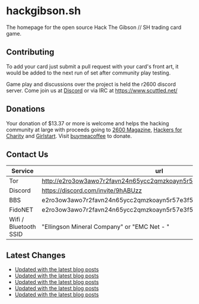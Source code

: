 # hackgibson.sh
The homepage for the open source Hack The Gibson // SH trading card game.


## Contributing

To add your card just submit a pull request with your card's front art, it would be added to the next run of set after community play testing.

Game play and discussions over the project is held the r2600 discord server. Come join us at [Discord](https://discord.com/invite/9hABUzz) or via IRC at https://www.scuttled.net/


## Donations

Your donation of $13.37 or more is welcome and helps the hacking community at large with proceeds going to [2600 Magazine](https://2600.com/), [Hackers for Charity](https://hackersforcharity.org) and [Girlstart](https://girlstart.org).  Visit [buymeacoffee](https://www.buymeacoffee.com/hackgibson.sh) to donate.


## Contact Us

Service | url
-|-
Tor | http://e2ro3ow3awo7r2favn24n65ycc2qmzkoayn5r57e3f56nvjwdcgg32ad.onion
Discord | https://discord.com/invite/9hABUzz
BBS | e2ro3ow3awo7r2favn24n65ycc2qmzkoayn5r57e3f56nvjwdcgg32ad.onion:23
FidoNET | e2ro3ow3awo7r2favn24n65ycc2qmzkoayn5r57e3f56nvjwdcgg32ad.onion:24554
Wifi / Bluetooth SSID | "Ellingson Mineral Company" or "EMC Net - <fidonet address>"

## Latest Changes
<!-- BLOG-POST-LIST:START -->
- [Updated with the latest blog posts](https://github.com/DFW2600/hackgibson.sh/commit/7d1afb73171240afaaeb138f1f06d2d6f08fecdf)
- [Updated with the latest blog posts](https://github.com/DFW2600/hackgibson.sh/commit/fb5fd58b77bcb8f9fe198fbc4af1a628eedf9a40)
- [Updated with the latest blog posts](https://github.com/DFW2600/hackgibson.sh/commit/13c517116704a2251aae4c3c687fad1a1e90c3c6)
- [Updated with the latest blog posts](https://github.com/DFW2600/hackgibson.sh/commit/d1e26b422f06a7c02adb842fd63a50f07abae573)
- [Updated with the latest blog posts](https://github.com/DFW2600/hackgibson.sh/commit/58773dcb8a8ee9d484c8c220ca997e10ba3a0caf)
<!-- BLOG-POST-LIST:END -->
